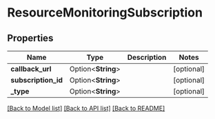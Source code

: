 # ResourceMonitoringSubscription

## Properties

Name | Type | Description | Notes
------------ | ------------- | ------------- | -------------
**callback_url** | Option<**String**> |  | [optional]
**subscription_id** | Option<**String**> |  | [optional]
**_type** | Option<**String**> |  | [optional]

[[Back to Model list]](../README.md#documentation-for-models) [[Back to API list]](../README.md#documentation-for-api-endpoints) [[Back to README]](../README.md)


